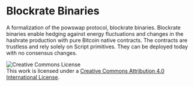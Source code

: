 Blockrate Binaries
==================

A formalization of the powswap protocol, blockrate binaries. Blockrate binaries
enable hedging against energy fluctuations and changes in the hashrate production
with pure Bitcoin native contracts. The contracts are trustless and rely solely
on Script primitives. They can be deployed today with no consensus changes.

![Creative Commons License](https://i.creativecommons.org/l/by/4.0/88x31.png "License CC-BY") 
<br>
This work is licensed under a [Creative Commons Attribution 4.0 International License](http://creativecommons.org/licenses/by/4.0/).
